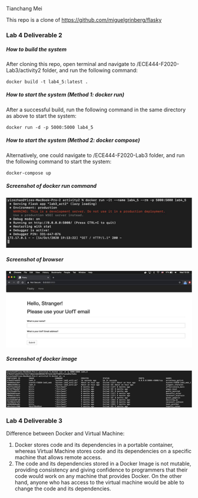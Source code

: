 Tianchang Mei

This repo is a clone of https://github.com/miguelgrinberg/flasky


### Lab 4 Deliverable 2

##### How to build the system
After cloning this repo, open terminal and navigate to /ECE444-F2020-Lab3/activity2 folder, and run the following command:
```
docker build -t lab4_5:latest .
```

##### How to start the system (Method 1: docker run)
After a successful build, run the following command in the same directory as above to start the system:
```
docker run -d -p 5000:5000 lab4_5
```

##### How to start the system (Method 2: docker compose)
Alternatively, one could navigate to /ECE444-F2020-Lab3 folder, and run the following command to start the system:
```
docker-compose up
```

##### Screenshot of docker run command
![alt text][img2-1]

[img2-1]: https://github.com/terrymeiUofT/ECE444-F2020-Lab3/blob/lab4_Microservice_Experiment/activity2/docker_run.jpg "screenshot of docker run command"

##### Screenshot of browser
![alt text][img2-2]

[img2-2]: https://github.com/terrymeiUofT/ECE444-F2020-Lab3/blob/lab4_Microservice_Experiment/activity2/browser.jpg "screenshot of browser"

##### Screenshot of docker image
![alt text][img2-3]

[img2-3]: https://github.com/terrymeiUofT/ECE444-F2020-Lab3/blob/lab4_Microservice_Experiment/activity2/docker_image.jpg "screenshot of docker image"


### Lab 4 Deliverable 3
Difference between Docker and Virtual Machine:
1. Docker stores code and its dependencies in a portable container, whereas Virtual Machine stores code and its dependencies on a specific machine that allows remote access.
2. The code and its dependencies stored in a Docker Image is not mutable, providing consistency and giving confidence to programmers that their code would work on any machine that provides Docker. On the other hand, anyone who has access to the virtual machine would be able to change the code and its dependencies.
